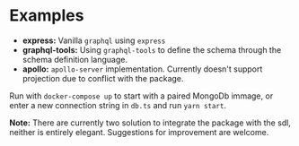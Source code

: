 # Examples

* **express:** Vanilla `graphql` using `express`
* **graphql-tools:** Using `graphql-tools` to define the schema through the schema definition language.
* **apollo:** `apollo-server` implementation. Currently doesn't support projection due to conflict with the package.

Run with `docker-compose up` to start with a paired MongoDb immage, or enter a new connection string in `db.ts` and run `yarn start`.

**Note:** There are currently two solution to integrate the package with the sdl, neither is entirely elegant. Suggestions for improvement are welcome.